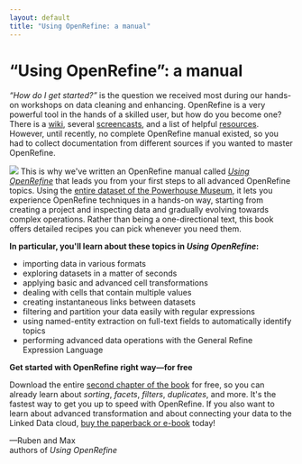 ```yaml
---
layout: default
title: "Using OpenRefine: a manual"
---
```


# “Using OpenRefine”: a manual
_“How do I get started?”_ is the question we received most
during our hands-on workshops on data cleaning and enhancing.
OpenRefine is a very powerful tool in the hands of a skilled user,
but how do you become one?
There is a [wiki](https://github.com/OpenRefine/OpenRefine/wiki),
several [screencasts](https://github.com/OpenRefine/OpenRefine/wiki/Screencasts),
and a list of helpful [resources](https://github.com/OpenRefine/OpenRefine/wiki/External-Resources).
However, until recently, no complete OpenRefine manual existed,
so you had to collect documentation from different sources
if you wanted to master OpenRefine.

<a href="http://www.packtpub.com/openrefine-guide-for-data-analysis-and-linking-dataset-to-the-web/book"><img src="/images/using-openrefine.jpg" class="inset" /></a>
This is why we've written an OpenRefine manual called [_Using OpenRefine_](http://www.packtpub.com/openrefine-guide-for-data-analysis-and-linking-dataset-to-the-web/book)
that leads you from your first steps
to all advanced OpenRefine topics.
Using the [entire dataset of the Powerhouse Museum](http://www.powerhousemuseum.com/collection/database/download.php),
it lets you experience OpenRefine techniques in a hands-on way,
starting from creating a project and inspecting data
and gradually evolving towards complex operations.
Rather than being a one-directional text,
this book offers detailed recipes you can pick whenever you need them.

**In particular, you'll learn about these topics in _Using OpenRefine_:**
- importing data in various formats
- exploring datasets in a matter of seconds
- applying basic and advanced cell transformations
- dealing with cells that contain multiple values
- creating instantaneous links between datasets
- filtering and partition your data easily with regular expressions
- using named-entity extraction on full-text fields to automatically identify topics
- performing advanced data operations with the General Refine Expression Language

**Get started with OpenRefine right way—for free**

Download the entire [second chapter of the book](http://www.packtpub.com/sites/default/files/9781783289080_Chapter_02.pdf "Chapter 2 of Using OpenRefine") for free,
so you can already learn about _sorting_, _facets_, _filters_, _duplicates_, and more.
It's the fastest way to get you up to speed with OpenRefine.
If you also want to learn about advanced transformation
and about connecting your data to the Linked Data cloud,
[buy the paperback or e-book](http://www.amazon.com/Using-OpenRefine/dp/1783289082/) today!

—Ruben and Max<br>authors of _Using OpenRefine_
